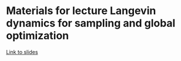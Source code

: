 # Materials for lecture Langevin dynamics for sampling and global optimization

[Link to slides](https://docs.google.com/presentation/d/1_yekoTv_CHRgz6vsT57RMDESHjlnbGQvq8tYCxKLyW0/edit?usp=sharing)
